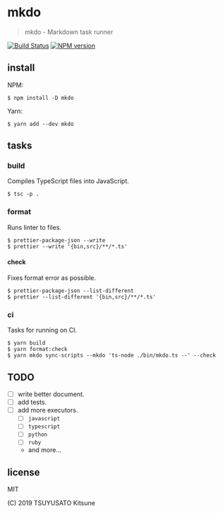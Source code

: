 # mkdo

> mkdo - Markdown task runner

[![Build Status][travis-badge]][travis]
[![NPM version][npm-version-badge]][npm]


## install

NPM:

```console
$ npm install -D mkdo
```

Yarn:

```console
$ yarn add --dev mkdo
```

## tasks

### build

Compiles TypeScript files into JavaScript.

```console
$ tsc -p .
```

### format

Runs linter to files.

```console
$ prettier-package-json --write
$ prettier --write '{bin,src}/**/*.ts'
```

#### check

Fixes format error as possible.

```console
$ prettier-package-json --list-different
$ prettier --list-different '{bin,src}/**/*.ts'
```

### ci

Tasks for running on CI.

```console
$ yarn build
$ yarn format:check
$ yarn mkdo sync-scripts --mkdo 'ts-node ./bin/mkdo.ts --' --check
```

## TODO

- [ ] write better document.
- [ ] add tests.
- [ ] add more executors.
  + [ ] `javascript`
  + [ ] `typescript`
  + [ ] `python`
  + [ ] `ruby`
  + and more...

## license

MIT

(C) 2019 TSUYUSATO Kitsune

[travis-badge]: https://img.shields.io/travis/MakeNowJust/mkdo/master.svg?style=for-the-badge&logo=travis&colorA=8B6858
[travis]: https://travis-ci.org/MakeNowJust/mkdo
[npm-version-badge]: https://img.shields.io/npm/v/mkdo.svg?style=for-the-badge&logo=npm
[npm]: https://www.npmjs.com/package/mkdo
